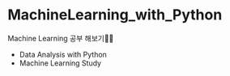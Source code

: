 # MachineLearning_with_Python
Machine Learning 공부 해보기🐱‍💻



* Data Analysis with Python
* Machine Learning Study 
